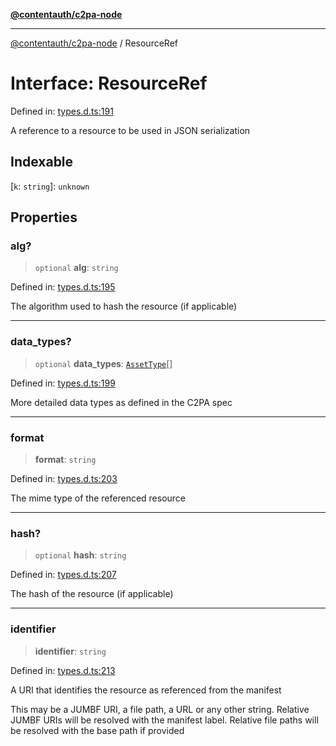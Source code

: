 [**@contentauth/c2pa-node**](../README.md)

***

[@contentauth/c2pa-node](../README.md) / ResourceRef

# Interface: ResourceRef

Defined in: [types.d.ts:191](https://github.com/contentauth/c2pa-node-v2/blob/c336e36bb30fc393837615821d0e64cbfdcdeea6/js-src/types.d.ts#L191)

A reference to a resource to be used in JSON serialization

## Indexable

\[`k`: `string`\]: `unknown`

## Properties

### alg?

> `optional` **alg**: `string`

Defined in: [types.d.ts:195](https://github.com/contentauth/c2pa-node-v2/blob/c336e36bb30fc393837615821d0e64cbfdcdeea6/js-src/types.d.ts#L195)

The algorithm used to hash the resource (if applicable)

***

### data\_types?

> `optional` **data\_types**: [`AssetType`](AssetType.md)[]

Defined in: [types.d.ts:199](https://github.com/contentauth/c2pa-node-v2/blob/c336e36bb30fc393837615821d0e64cbfdcdeea6/js-src/types.d.ts#L199)

More detailed data types as defined in the C2PA spec

***

### format

> **format**: `string`

Defined in: [types.d.ts:203](https://github.com/contentauth/c2pa-node-v2/blob/c336e36bb30fc393837615821d0e64cbfdcdeea6/js-src/types.d.ts#L203)

The mime type of the referenced resource

***

### hash?

> `optional` **hash**: `string`

Defined in: [types.d.ts:207](https://github.com/contentauth/c2pa-node-v2/blob/c336e36bb30fc393837615821d0e64cbfdcdeea6/js-src/types.d.ts#L207)

The hash of the resource (if applicable)

***

### identifier

> **identifier**: `string`

Defined in: [types.d.ts:213](https://github.com/contentauth/c2pa-node-v2/blob/c336e36bb30fc393837615821d0e64cbfdcdeea6/js-src/types.d.ts#L213)

A URI that identifies the resource as referenced from the manifest

This may be a JUMBF URI, a file path, a URL or any other string. Relative JUMBF URIs will be resolved with the manifest label. Relative file paths will be resolved with the base path if provided
